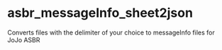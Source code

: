# asbr_messageInfo_sheet2json
Converts files with the delimiter of your choice to messageInfo files for JoJo ASBR
